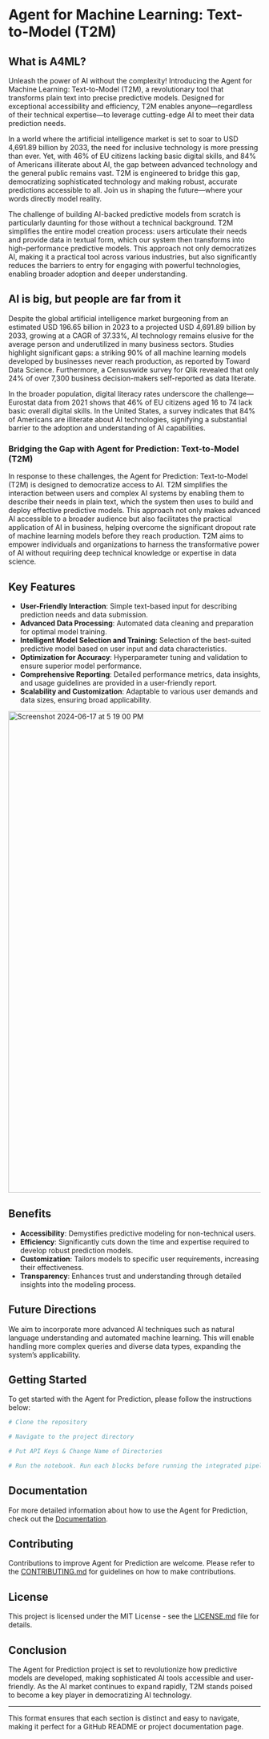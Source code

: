 # Agent for Machine Learning: Text-to-Model (T2M)

## What is A4ML? 
Unleash the power of AI without the complexity! Introducing the Agent for Machine Learning: Text-to-Model (T2M), a revolutionary tool that transforms plain text into precise predictive models. Designed for exceptional accessibility and efficiency, T2M enables anyone—regardless of their technical expertise—to leverage cutting-edge AI to meet their data prediction needs.

In a world where the artificial intelligence market is set to soar to USD 4,691.89 billion by 2033, the need for inclusive technology is more pressing than ever. Yet, with 46% of EU citizens lacking basic digital skills, and 84% of Americans illiterate about AI, the gap between advanced technology and the general public remains vast. T2M is engineered to bridge this gap, democratizing sophisticated technology and making robust, accurate predictions accessible to all. Join us in shaping the future—where your words directly model reality.

The challenge of building AI-backed predictive models from scratch is particularly daunting for those without a technical background. T2M simplifies the entire model creation process: users articulate their needs and provide data in textual form, which our system then transforms into high-performance predictive models. This approach not only democratizes AI, making it a practical tool across various industries, but also significantly reduces the barriers to entry for engaging with powerful technologies, enabling broader adoption and deeper understanding. 

## AI is big, but people are far from it

Despite the global artificial intelligence market burgeoning from an estimated USD 196.65 billion in 2023 to a projected USD 4,691.89 billion by 2033, growing at a CAGR of 37.33%, AI technology remains elusive for the average person and underutilized in many business sectors. Studies highlight significant gaps: a striking 90% of all machine learning models developed by businesses never reach production, as reported by Toward Data Science. Furthermore, a Censuswide survey for Qlik revealed that only 24% of over 7,300 business decision-makers self-reported as data literate. 

In the broader population, digital literacy rates underscore the challenge—Eurostat data from 2021 shows that 46% of EU citizens aged 16 to 74 lack basic overall digital skills. In the United States, a survey indicates that 84% of Americans are illiterate about AI technologies, signifying a substantial barrier to the adoption and understanding of AI capabilities.

### Bridging the Gap with Agent for Prediction: Text-to-Model (T2M)

In response to these challenges, the Agent for Prediction: Text-to-Model (T2M) is designed to democratize access to AI. T2M simplifies the interaction between users and complex AI systems by enabling them to describe their needs in plain text, which the system then uses to build and deploy effective predictive models. This approach not only makes advanced AI accessible to a broader audience but also facilitates the practical application of AI in business, helping overcome the significant dropout rate of machine learning models before they reach production. T2M aims to empower individuals and organizations to harness the transformative power of AI without requiring deep technical knowledge or expertise in data science.

## Key Features
- **User-Friendly Interaction**: Simple text-based input for describing prediction needs and data submission.
- **Advanced Data Processing**: Automated data cleaning and preparation for optimal model training.
- **Intelligent Model Selection and Training**: Selection of the best-suited predictive model based on user input and data characteristics.
- **Optimization for Accuracy**: Hyperparameter tuning and validation to ensure superior model performance.
- **Comprehensive Reporting**: Detailed performance metrics, data insights, and usage guidelines are provided in a user-friendly report.
- **Scalability and Customization**: Adaptable to various user demands and data sizes, ensuring broad applicability.

<img width="960" alt="Screenshot 2024-06-17 at 5 19 00 PM" src="https://github.com/Xisen-Wang/agent_for_prediction/assets/118058822/f892c9eb-e57a-44f5-9cc7-43797d17c99f">

## Benefits
- **Accessibility**: Demystifies predictive modeling for non-technical users.
- **Efficiency**: Significantly cuts down the time and expertise required to develop robust prediction models.
- **Customization**: Tailors models to specific user requirements, increasing their effectiveness.
- **Transparency**: Enhances trust and understanding through detailed insights into the modeling process.

## Future Directions
We aim to incorporate more advanced AI techniques such as natural language understanding and automated machine learning. This will enable handling more complex queries and diverse data types, expanding the system’s applicability.

## Getting Started
To get started with the Agent for Prediction, please follow the instructions below:

```bash
# Clone the repository

# Navigate to the project directory

# Put API Keys & Change Name of Directories

# Run the notebook. Run each blocks before running the integrated pipeline in the end.
```

## Documentation
For more detailed information about how to use the Agent for Prediction, check out the [Documentation](docs/).

## Contributing
Contributions to improve Agent for Prediction are welcome. Please refer to the [CONTRIBUTING.md](CONTRIBUTING.md) for guidelines on how to make contributions.

## License
This project is licensed under the MIT License - see the [LICENSE.md](LICENSE.md) file for details.

## Conclusion
The Agent for Prediction project is set to revolutionize how predictive models are developed, making sophisticated AI tools accessible and user-friendly. As the AI market continues to expand rapidly, T2M stands poised to become a key player in democratizing AI technology.

---

This format ensures that each section is distinct and easy to navigate, making it perfect for a GitHub README or project documentation page.

